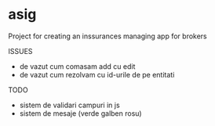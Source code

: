 # asig
Project for creating an inssurances managing app for brokers


ISSUES
- de vazut cum comasam add cu edit
- de vazut cum rezolvam cu id-urile de pe entitati


TODO
- sistem de validari campuri in js
- sistem de mesaje (verde galben rosu)